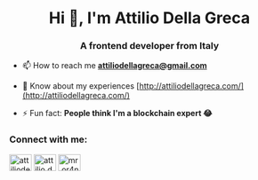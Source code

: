 <h1 align="center">Hi 👋, I'm Attilio Della Greca</h1>
<h3 align="center">A frontend developer from Italy</h3>

- 📫 How to reach me **attiliodellagreca@gmail.com**

- 📄 Know about my experiences [http://attiliodellagreca.com/](http://attiliodellagreca.com/)

- ⚡ Fun fact: **People think I'm a blockchain expert 😂**

<h3 align="left">Connect with me:</h3>
<p align="left">
<a href="https://linkedin.com/in/attiliodellagreca" target="blank"><img align="center" src="https://raw.githubusercontent.com/rahuldkjain/github-profile-readme-generator/master/src/images/icons/Social/linked-in-alt.svg" alt="attiliodellagreca" height="30" width="40" /></a>
<a href="https://fb.com/attilio.dellagreca" target="blank"><img align="center" src="https://raw.githubusercontent.com/rahuldkjain/github-profile-readme-generator/master/src/images/icons/Social/facebook.svg" alt="attilio.dellagreca" height="30" width="40" /></a>
<a href="https://instagram.com/mr.or4nge" target="blank"><img align="center" src="https://raw.githubusercontent.com/rahuldkjain/github-profile-readme-generator/master/src/images/icons/Social/instagram.svg" alt="mr.or4nge" height="30" width="40" /></a>
</p>
